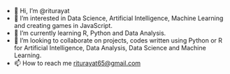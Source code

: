 - 👋 Hi, I’m @riturayat
- 👀 I’m interested in Data Science, Artificial Intelligence, Machine Learning and creating games in JavaScript.
- 🌱 I’m currently learning R, Python and Data Analysis.
- 💞️ I’m looking to collaborate on projects, codes written using Python or R for Artificial Intelligence, Data Analysis, Data Science and Machine Learning.
- 📫 How to reach me riturayat65@gmail.com

<!---
riturayat/riturayat is a ✨ special ✨ repository because its `README.md` (this file) appears on your GitHub profile.
You can click the Preview link to take a look at your changes.
--->
